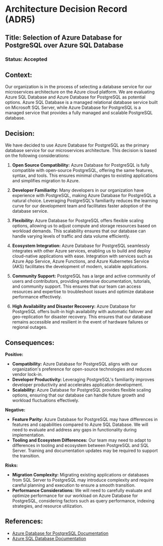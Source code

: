 
# Architecture Decision Record (ADR5)

## Title: Selection of Azure Database for PostgreSQL over Azure SQL Database

### Status: Accepted

## Context:
Our organization is in the process of selecting a database service for our microservices architecture on the Azure cloud platform. We are evaluating Azure SQL Database and Azure Database for PostgreSQL as potential options. Azure SQL Database is a managed relational database service built on Microsoft SQL Server, while Azure Database for PostgreSQL is a managed service that provides a fully managed and scalable PostgreSQL database.

## Decision:
We have decided to use Azure Database for PostgreSQL as the primary database service for our microservices architecture. This decision is based on the following considerations:

1. **Open Source Compatibility:** Azure Database for PostgreSQL is fully compatible with open-source PostgreSQL, offering the same features, syntax, and tools. This ensures minimal changes to existing applications and simplifies migration to Azure.

2. **Developer Familiarity:** Many developers in our organization have experience with PostgreSQL, making Azure Database for PostgreSQL a natural choice. Leveraging PostgreSQL's familiarity reduces the learning curve for our development team and facilitates faster adoption of the database service.

3. **Flexibility:** Azure Database for PostgreSQL offers flexible scaling options, allowing us to adjust compute and storage resources based on workload demands. This scalability ensures that our database can handle varying levels of traffic and data volume efficiently.

4. **Ecosystem Integration:** Azure Database for PostgreSQL seamlessly integrates with other Azure services, enabling us to build and deploy cloud-native applications with ease. Integration with services such as Azure App Service, Azure Functions, and Azure Kubernetes Service (AKS) facilitates the development of modern, scalable applications.

5. **Community Support:** PostgreSQL has a large and active community of users and contributors, providing extensive documentation, tutorials, and community support. This ensures that our team can access resources and expertise to troubleshoot issues and optimize database performance effectively.

6. **High Availability and Disaster Recovery:** Azure Database for PostgreSQL offers built-in high availability with automatic failover and geo-replication for disaster recovery. This ensures that our database remains accessible and resilient in the event of hardware failures or regional outages.

## Consequences:

**Positive:**
- **Compatibility:** Azure Database for PostgreSQL aligns with our organization's preference for open-source technologies and reduces vendor lock-in.
- **Developer Productivity:** Leveraging PostgreSQL's familiarity improves developer productivity and accelerates application development.
- **Scalability:** Azure Database for PostgreSQL provides flexible scaling options, ensuring that our database can handle future growth and workload fluctuations effectively.

**Negative:**
- **Feature Parity:** Azure Database for PostgreSQL may have differences in features and capabilities compared to Azure SQL Database. We will need to evaluate and address any gaps in functionality during implementation.
- **Tooling and Ecosystem Differences:** Our team may need to adapt to differences in tooling and ecosystem between PostgreSQL and SQL Server. Training and documentation updates may be required to support the transition.

**Risks:**
- **Migration Complexity:** Migrating existing applications or databases from SQL Server to PostgreSQL may introduce complexity and require careful planning and execution to ensure a smooth transition.
- **Performance Considerations:** We will need to carefully evaluate and optimize performance for our workload on Azure Database for PostgreSQL, considering factors such as query performance, indexing strategies, and resource utilization.

## References:
- [Azure Database for PostgreSQL Documentation](https://docs.microsoft.com/en-us/azure/postgresql/)
- [Azure SQL Database Documentation](https://docs.microsoft.com/en-us/azure/sql-database/)

